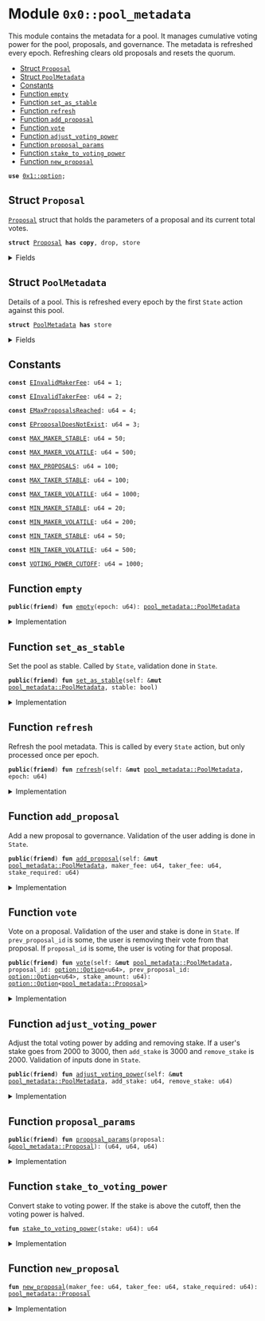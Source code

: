 
<a name="0x0_pool_metadata"></a>

# Module `0x0::pool_metadata`

This module contains the metadata for a pool. It manages cumulative voting power
for the pool, proposals, and governance. The metadata is refreshed every epoch.
Refreshing clears old proposals and resets the quorum.


-  [Struct `Proposal`](#0x0_pool_metadata_Proposal)
-  [Struct `PoolMetadata`](#0x0_pool_metadata_PoolMetadata)
-  [Constants](#@Constants_0)
-  [Function `empty`](#0x0_pool_metadata_empty)
-  [Function `set_as_stable`](#0x0_pool_metadata_set_as_stable)
-  [Function `refresh`](#0x0_pool_metadata_refresh)
-  [Function `add_proposal`](#0x0_pool_metadata_add_proposal)
-  [Function `vote`](#0x0_pool_metadata_vote)
-  [Function `adjust_voting_power`](#0x0_pool_metadata_adjust_voting_power)
-  [Function `proposal_params`](#0x0_pool_metadata_proposal_params)
-  [Function `stake_to_voting_power`](#0x0_pool_metadata_stake_to_voting_power)
-  [Function `new_proposal`](#0x0_pool_metadata_new_proposal)


<pre><code><b>use</b> <a href="dependencies/move-stdlib/option.md#0x1_option">0x1::option</a>;
</code></pre>



<a name="0x0_pool_metadata_Proposal"></a>

## Struct `Proposal`

<code><a href="pool_metadata.md#0x0_pool_metadata_Proposal">Proposal</a></code> struct that holds the parameters of a proposal and its current total votes.


<pre><code><b>struct</b> <a href="pool_metadata.md#0x0_pool_metadata_Proposal">Proposal</a> <b>has</b> <b>copy</b>, drop, store
</code></pre>



<details>
<summary>Fields</summary>


<dl>
<dt>
<code>maker_fee: u64</code>
</dt>
<dd>

</dd>
<dt>
<code>taker_fee: u64</code>
</dt>
<dd>

</dd>
<dt>
<code>stake_required: u64</code>
</dt>
<dd>

</dd>
<dt>
<code>votes: u64</code>
</dt>
<dd>

</dd>
</dl>


</details>

<a name="0x0_pool_metadata_PoolMetadata"></a>

## Struct `PoolMetadata`

Details of a pool. This is refreshed every epoch by the first
<code>State</code> action against this pool.


<pre><code><b>struct</b> <a href="pool_metadata.md#0x0_pool_metadata_PoolMetadata">PoolMetadata</a> <b>has</b> store
</code></pre>



<details>
<summary>Fields</summary>


<dl>
<dt>
<code>epoch: u64</code>
</dt>
<dd>
 Tracks refreshes.
</dd>
<dt>
<code>is_stable: bool</code>
</dt>
<dd>
 If the pool is stable or volatile. Determines the fee structure applied.
</dd>
<dt>
<code>proposals: <a href="dependencies/move-stdlib/vector.md#0x1_vector">vector</a>&lt;<a href="pool_metadata.md#0x0_pool_metadata_Proposal">pool_metadata::Proposal</a>&gt;</code>
</dt>
<dd>
 List of proposals for the current epoch.
</dd>
<dt>
<code>winning_proposal: <a href="dependencies/move-stdlib/option.md#0x1_option_Option">option::Option</a>&lt;<a href="pool_metadata.md#0x0_pool_metadata_Proposal">pool_metadata::Proposal</a>&gt;</code>
</dt>
<dd>
 The winning proposal for the current epoch.
</dd>
<dt>
<code>voting_power: u64</code>
</dt>
<dd>
 All voting power from the current stakes.
</dd>
<dt>
<code>quorum: u64</code>
</dt>
<dd>
 Quorum for the current epoch.
</dd>
</dl>


</details>

<a name="@Constants_0"></a>

## Constants


<a name="0x0_pool_metadata_EInvalidMakerFee"></a>



<pre><code><b>const</b> <a href="pool_metadata.md#0x0_pool_metadata_EInvalidMakerFee">EInvalidMakerFee</a>: u64 = 1;
</code></pre>



<a name="0x0_pool_metadata_EInvalidTakerFee"></a>



<pre><code><b>const</b> <a href="pool_metadata.md#0x0_pool_metadata_EInvalidTakerFee">EInvalidTakerFee</a>: u64 = 2;
</code></pre>



<a name="0x0_pool_metadata_EMaxProposalsReached"></a>



<pre><code><b>const</b> <a href="pool_metadata.md#0x0_pool_metadata_EMaxProposalsReached">EMaxProposalsReached</a>: u64 = 4;
</code></pre>



<a name="0x0_pool_metadata_EProposalDoesNotExist"></a>



<pre><code><b>const</b> <a href="pool_metadata.md#0x0_pool_metadata_EProposalDoesNotExist">EProposalDoesNotExist</a>: u64 = 3;
</code></pre>



<a name="0x0_pool_metadata_MAX_MAKER_STABLE"></a>



<pre><code><b>const</b> <a href="pool_metadata.md#0x0_pool_metadata_MAX_MAKER_STABLE">MAX_MAKER_STABLE</a>: u64 = 50;
</code></pre>



<a name="0x0_pool_metadata_MAX_MAKER_VOLATILE"></a>



<pre><code><b>const</b> <a href="pool_metadata.md#0x0_pool_metadata_MAX_MAKER_VOLATILE">MAX_MAKER_VOLATILE</a>: u64 = 500;
</code></pre>



<a name="0x0_pool_metadata_MAX_PROPOSALS"></a>



<pre><code><b>const</b> <a href="pool_metadata.md#0x0_pool_metadata_MAX_PROPOSALS">MAX_PROPOSALS</a>: u64 = 100;
</code></pre>



<a name="0x0_pool_metadata_MAX_TAKER_STABLE"></a>



<pre><code><b>const</b> <a href="pool_metadata.md#0x0_pool_metadata_MAX_TAKER_STABLE">MAX_TAKER_STABLE</a>: u64 = 100;
</code></pre>



<a name="0x0_pool_metadata_MAX_TAKER_VOLATILE"></a>



<pre><code><b>const</b> <a href="pool_metadata.md#0x0_pool_metadata_MAX_TAKER_VOLATILE">MAX_TAKER_VOLATILE</a>: u64 = 1000;
</code></pre>



<a name="0x0_pool_metadata_MIN_MAKER_STABLE"></a>



<pre><code><b>const</b> <a href="pool_metadata.md#0x0_pool_metadata_MIN_MAKER_STABLE">MIN_MAKER_STABLE</a>: u64 = 20;
</code></pre>



<a name="0x0_pool_metadata_MIN_MAKER_VOLATILE"></a>



<pre><code><b>const</b> <a href="pool_metadata.md#0x0_pool_metadata_MIN_MAKER_VOLATILE">MIN_MAKER_VOLATILE</a>: u64 = 200;
</code></pre>



<a name="0x0_pool_metadata_MIN_TAKER_STABLE"></a>



<pre><code><b>const</b> <a href="pool_metadata.md#0x0_pool_metadata_MIN_TAKER_STABLE">MIN_TAKER_STABLE</a>: u64 = 50;
</code></pre>



<a name="0x0_pool_metadata_MIN_TAKER_VOLATILE"></a>



<pre><code><b>const</b> <a href="pool_metadata.md#0x0_pool_metadata_MIN_TAKER_VOLATILE">MIN_TAKER_VOLATILE</a>: u64 = 500;
</code></pre>



<a name="0x0_pool_metadata_VOTING_POWER_CUTOFF"></a>



<pre><code><b>const</b> <a href="pool_metadata.md#0x0_pool_metadata_VOTING_POWER_CUTOFF">VOTING_POWER_CUTOFF</a>: u64 = 1000;
</code></pre>



<a name="0x0_pool_metadata_empty"></a>

## Function `empty`



<pre><code><b>public</b>(<b>friend</b>) <b>fun</b> <a href="pool_metadata.md#0x0_pool_metadata_empty">empty</a>(epoch: u64): <a href="pool_metadata.md#0x0_pool_metadata_PoolMetadata">pool_metadata::PoolMetadata</a>
</code></pre>



<details>
<summary>Implementation</summary>


<pre><code><b>public</b>(<a href="dependencies/sui-framework/package.md#0x2_package">package</a>) <b>fun</b> <a href="pool_metadata.md#0x0_pool_metadata_empty">empty</a>(
    epoch: u64,
): <a href="pool_metadata.md#0x0_pool_metadata_PoolMetadata">PoolMetadata</a> {
    <a href="pool_metadata.md#0x0_pool_metadata_PoolMetadata">PoolMetadata</a> {
        epoch,
        is_stable: <b>false</b>,
        proposals: <a href="dependencies/move-stdlib/vector.md#0x1_vector">vector</a>[],
        winning_proposal: <a href="dependencies/move-stdlib/option.md#0x1_option_none">option::none</a>(),
        voting_power: 0,
        quorum: 0,
    }
}
</code></pre>



</details>

<a name="0x0_pool_metadata_set_as_stable"></a>

## Function `set_as_stable`

Set the pool as stable. Called by <code>State</code>, validation done in <code>State</code>.


<pre><code><b>public</b>(<b>friend</b>) <b>fun</b> <a href="pool_metadata.md#0x0_pool_metadata_set_as_stable">set_as_stable</a>(self: &<b>mut</b> <a href="pool_metadata.md#0x0_pool_metadata_PoolMetadata">pool_metadata::PoolMetadata</a>, stable: bool)
</code></pre>



<details>
<summary>Implementation</summary>


<pre><code><b>public</b>(<a href="dependencies/sui-framework/package.md#0x2_package">package</a>) <b>fun</b> <a href="pool_metadata.md#0x0_pool_metadata_set_as_stable">set_as_stable</a>(self: &<b>mut</b> <a href="pool_metadata.md#0x0_pool_metadata_PoolMetadata">PoolMetadata</a>, stable: bool) {
    self.is_stable = stable;
}
</code></pre>



</details>

<a name="0x0_pool_metadata_refresh"></a>

## Function `refresh`

Refresh the pool metadata. This is called by every <code>State</code>
action, but only processed once per epoch.


<pre><code><b>public</b>(<b>friend</b>) <b>fun</b> <a href="pool_metadata.md#0x0_pool_metadata_refresh">refresh</a>(self: &<b>mut</b> <a href="pool_metadata.md#0x0_pool_metadata_PoolMetadata">pool_metadata::PoolMetadata</a>, epoch: u64)
</code></pre>



<details>
<summary>Implementation</summary>


<pre><code><b>public</b>(<a href="dependencies/sui-framework/package.md#0x2_package">package</a>) <b>fun</b> <a href="pool_metadata.md#0x0_pool_metadata_refresh">refresh</a>(self: &<b>mut</b> <a href="pool_metadata.md#0x0_pool_metadata_PoolMetadata">PoolMetadata</a>, epoch: u64) {
    <b>if</b> (self.epoch == epoch) <b>return</b>;

    self.epoch = epoch;
    self.quorum = self.voting_power / 2;
    self.proposals = <a href="dependencies/move-stdlib/vector.md#0x1_vector">vector</a>[];
}
</code></pre>



</details>

<a name="0x0_pool_metadata_add_proposal"></a>

## Function `add_proposal`

Add a new proposal to governance.
Validation of the user adding is done in <code>State</code>.


<pre><code><b>public</b>(<b>friend</b>) <b>fun</b> <a href="pool_metadata.md#0x0_pool_metadata_add_proposal">add_proposal</a>(self: &<b>mut</b> <a href="pool_metadata.md#0x0_pool_metadata_PoolMetadata">pool_metadata::PoolMetadata</a>, maker_fee: u64, taker_fee: u64, stake_required: u64)
</code></pre>



<details>
<summary>Implementation</summary>


<pre><code><b>public</b>(<a href="dependencies/sui-framework/package.md#0x2_package">package</a>) <b>fun</b> <a href="pool_metadata.md#0x0_pool_metadata_add_proposal">add_proposal</a>(
    self: &<b>mut</b> <a href="pool_metadata.md#0x0_pool_metadata_PoolMetadata">PoolMetadata</a>,
    maker_fee: u64,
    taker_fee: u64,
    stake_required: u64
) {
    <b>assert</b>!(self.proposals.length() &lt; <a href="pool_metadata.md#0x0_pool_metadata_MAX_PROPOSALS">MAX_PROPOSALS</a>, <a href="pool_metadata.md#0x0_pool_metadata_EMaxProposalsReached">EMaxProposalsReached</a>);
    <b>if</b> (self.is_stable) {
        <b>assert</b>!(maker_fee &gt;= <a href="pool_metadata.md#0x0_pool_metadata_MIN_MAKER_STABLE">MIN_MAKER_STABLE</a> && maker_fee &lt;= <a href="pool_metadata.md#0x0_pool_metadata_MAX_MAKER_STABLE">MAX_MAKER_STABLE</a>, <a href="pool_metadata.md#0x0_pool_metadata_EInvalidMakerFee">EInvalidMakerFee</a>);
        <b>assert</b>!(taker_fee &gt;= <a href="pool_metadata.md#0x0_pool_metadata_MIN_TAKER_STABLE">MIN_TAKER_STABLE</a> && taker_fee &lt;= <a href="pool_metadata.md#0x0_pool_metadata_MAX_TAKER_STABLE">MAX_TAKER_STABLE</a>, <a href="pool_metadata.md#0x0_pool_metadata_EInvalidTakerFee">EInvalidTakerFee</a>);
    } <b>else</b> {
        <b>assert</b>!(maker_fee &gt;= <a href="pool_metadata.md#0x0_pool_metadata_MIN_MAKER_VOLATILE">MIN_MAKER_VOLATILE</a> && maker_fee &lt;= <a href="pool_metadata.md#0x0_pool_metadata_MAX_MAKER_VOLATILE">MAX_MAKER_VOLATILE</a>, <a href="pool_metadata.md#0x0_pool_metadata_EInvalidMakerFee">EInvalidMakerFee</a>);
        <b>assert</b>!(taker_fee &gt;= <a href="pool_metadata.md#0x0_pool_metadata_MIN_TAKER_VOLATILE">MIN_TAKER_VOLATILE</a> && taker_fee &lt;= <a href="pool_metadata.md#0x0_pool_metadata_MAX_TAKER_VOLATILE">MAX_TAKER_VOLATILE</a>, <a href="pool_metadata.md#0x0_pool_metadata_EInvalidTakerFee">EInvalidTakerFee</a>);
    };

    self.proposals.push_back(<a href="pool_metadata.md#0x0_pool_metadata_new_proposal">new_proposal</a>(maker_fee, taker_fee, stake_required));
}
</code></pre>



</details>

<a name="0x0_pool_metadata_vote"></a>

## Function `vote`

Vote on a proposal. Validation of the user and stake is done in <code>State</code>.
If <code>prev_proposal_id</code> is some, the user is removing their vote from that proposal.
If <code>proposal_id</code> is some, the user is voting for that proposal.


<pre><code><b>public</b>(<b>friend</b>) <b>fun</b> <a href="pool_metadata.md#0x0_pool_metadata_vote">vote</a>(self: &<b>mut</b> <a href="pool_metadata.md#0x0_pool_metadata_PoolMetadata">pool_metadata::PoolMetadata</a>, proposal_id: <a href="dependencies/move-stdlib/option.md#0x1_option_Option">option::Option</a>&lt;u64&gt;, prev_proposal_id: <a href="dependencies/move-stdlib/option.md#0x1_option_Option">option::Option</a>&lt;u64&gt;, stake_amount: u64): <a href="dependencies/move-stdlib/option.md#0x1_option_Option">option::Option</a>&lt;<a href="pool_metadata.md#0x0_pool_metadata_Proposal">pool_metadata::Proposal</a>&gt;
</code></pre>



<details>
<summary>Implementation</summary>


<pre><code><b>public</b>(<a href="dependencies/sui-framework/package.md#0x2_package">package</a>) <b>fun</b> <a href="pool_metadata.md#0x0_pool_metadata_vote">vote</a>(
    self: &<b>mut</b> <a href="pool_metadata.md#0x0_pool_metadata_PoolMetadata">PoolMetadata</a>,
    proposal_id: Option&lt;u64&gt;,
    prev_proposal_id: Option&lt;u64&gt;,
    stake_amount: u64,
): Option&lt;<a href="pool_metadata.md#0x0_pool_metadata_Proposal">Proposal</a>&gt; {
    <b>let</b> voting_power = <a href="pool_metadata.md#0x0_pool_metadata_stake_to_voting_power">stake_to_voting_power</a>(stake_amount);

    <b>if</b> (prev_proposal_id.is_some()) {
        <b>let</b> id = *prev_proposal_id.borrow();
        <b>assert</b>!(self.proposals.length() &gt; id, <a href="pool_metadata.md#0x0_pool_metadata_EProposalDoesNotExist">EProposalDoesNotExist</a>);
        self.proposals[id].votes = self.proposals[id].votes - voting_power;

        // This was the winning proposal, now it is not.
        <b>if</b> (self.proposals[id].votes + voting_power &gt; self.quorum &&
            self.proposals[id].votes &lt;= self.quorum) {
            self.winning_proposal = <a href="dependencies/move-stdlib/option.md#0x1_option_none">option::none</a>();
        };
    };

    <b>if</b> (proposal_id.is_some()) {
        <b>let</b> id = *proposal_id.borrow();
        <b>assert</b>!(self.proposals.length() &gt; id, <a href="pool_metadata.md#0x0_pool_metadata_EProposalDoesNotExist">EProposalDoesNotExist</a>);
        self.proposals[id].votes = self.proposals[id].votes + voting_power;
        <b>if</b> (self.proposals[id].votes &gt; self.quorum) {
            self.winning_proposal = <a href="dependencies/move-stdlib/option.md#0x1_option_some">option::some</a>(self.proposals[id]);
        };
    };

    self.winning_proposal
}
</code></pre>



</details>

<a name="0x0_pool_metadata_adjust_voting_power"></a>

## Function `adjust_voting_power`

Adjust the total voting power by adding and removing stake.
If a user's stake goes from 2000 to 3000, then <code>add_stake</code> is 3000 and <code>remove_stake</code> is 2000.
Validation of inputs done in <code>State</code>.


<pre><code><b>public</b>(<b>friend</b>) <b>fun</b> <a href="pool_metadata.md#0x0_pool_metadata_adjust_voting_power">adjust_voting_power</a>(self: &<b>mut</b> <a href="pool_metadata.md#0x0_pool_metadata_PoolMetadata">pool_metadata::PoolMetadata</a>, add_stake: u64, remove_stake: u64)
</code></pre>



<details>
<summary>Implementation</summary>


<pre><code><b>public</b>(<a href="dependencies/sui-framework/package.md#0x2_package">package</a>) <b>fun</b> <a href="pool_metadata.md#0x0_pool_metadata_adjust_voting_power">adjust_voting_power</a>(
    self: &<b>mut</b> <a href="pool_metadata.md#0x0_pool_metadata_PoolMetadata">PoolMetadata</a>,
    add_stake: u64,
    remove_stake: u64,
) {
    self.voting_power =
        self.voting_power +
        <a href="pool_metadata.md#0x0_pool_metadata_stake_to_voting_power">stake_to_voting_power</a>(add_stake) -
        <a href="pool_metadata.md#0x0_pool_metadata_stake_to_voting_power">stake_to_voting_power</a>(remove_stake);
}
</code></pre>



</details>

<a name="0x0_pool_metadata_proposal_params"></a>

## Function `proposal_params`



<pre><code><b>public</b>(<b>friend</b>) <b>fun</b> <a href="pool_metadata.md#0x0_pool_metadata_proposal_params">proposal_params</a>(proposal: &<a href="pool_metadata.md#0x0_pool_metadata_Proposal">pool_metadata::Proposal</a>): (u64, u64, u64)
</code></pre>



<details>
<summary>Implementation</summary>


<pre><code><b>public</b>(<a href="dependencies/sui-framework/package.md#0x2_package">package</a>) <b>fun</b> <a href="pool_metadata.md#0x0_pool_metadata_proposal_params">proposal_params</a>(proposal: &<a href="pool_metadata.md#0x0_pool_metadata_Proposal">Proposal</a>): (u64, u64, u64) {
    (proposal.maker_fee, proposal.taker_fee, proposal.stake_required)
}
</code></pre>



</details>

<a name="0x0_pool_metadata_stake_to_voting_power"></a>

## Function `stake_to_voting_power`

Convert stake to voting power. If the stake is above the cutoff, then the voting power is halved.


<pre><code><b>fun</b> <a href="pool_metadata.md#0x0_pool_metadata_stake_to_voting_power">stake_to_voting_power</a>(stake: u64): u64
</code></pre>



<details>
<summary>Implementation</summary>


<pre><code><b>fun</b> <a href="pool_metadata.md#0x0_pool_metadata_stake_to_voting_power">stake_to_voting_power</a>(stake: u64): u64 {
    <b>if</b> (stake &gt;= <a href="pool_metadata.md#0x0_pool_metadata_VOTING_POWER_CUTOFF">VOTING_POWER_CUTOFF</a>) {
        stake - (stake - <a href="pool_metadata.md#0x0_pool_metadata_VOTING_POWER_CUTOFF">VOTING_POWER_CUTOFF</a>) / 2
    } <b>else</b> {
        stake
    }
}
</code></pre>



</details>

<a name="0x0_pool_metadata_new_proposal"></a>

## Function `new_proposal`



<pre><code><b>fun</b> <a href="pool_metadata.md#0x0_pool_metadata_new_proposal">new_proposal</a>(maker_fee: u64, taker_fee: u64, stake_required: u64): <a href="pool_metadata.md#0x0_pool_metadata_Proposal">pool_metadata::Proposal</a>
</code></pre>



<details>
<summary>Implementation</summary>


<pre><code><b>fun</b> <a href="pool_metadata.md#0x0_pool_metadata_new_proposal">new_proposal</a>(maker_fee: u64, taker_fee: u64, stake_required: u64): <a href="pool_metadata.md#0x0_pool_metadata_Proposal">Proposal</a> {
    <a href="pool_metadata.md#0x0_pool_metadata_Proposal">Proposal</a> {
        maker_fee,
        taker_fee,
        stake_required,
        votes: 0,
    }
}
</code></pre>



</details>
